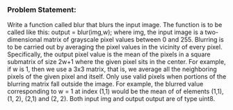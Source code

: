 ### Problem Statement:

Write a function called blur that blurs the input image. The function is to be called like this:
output = blur(img,w);
where img, the input image is a two-dimensional matrix of grayscale pixel values between 0 and 255. 
Blurring is to be carried out by averaging the pixel values in the vicinity of every pixel. 
Specifically, the output pixel value is the mean of the pixels in a square submatrix of size 2w+1 where the given pixel sits in the center.
For example, if w is 1, then we use a 3x3 matrix, that is, we average all the neighboring pixels of the given pixel and itself. 
Only use valid pixels when portions of the blurring matrix fall outside the image. 
For example, the blurred value corresponding to w = 1 at index (1,1) would be the mean of of elements (1,1), (1, 2), (2,1) and (2, 2). 
Both input img and output output are of type uint8.
